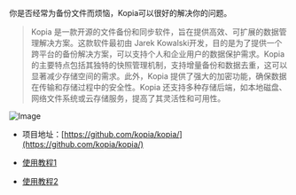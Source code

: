你是否经常为备份文件而烦恼，Kopia可以很好的解决你的问题。

> Kopia 是一款开源的文件备份和同步软件，旨在提供高效、可扩展的数据管理解决方案。这款软件最初由 Jarek Kowalski开发，目的是为了提供一个跨平台的备份解决方案，可以支持个人和企业用户的数据保护需求。Kopia 的主要特点包括其独特的快照管理机制，支持增量备份和数据去重，这可以显著减少存储空间的需求。此外，Kopia 提供了强大的加密功能，确保数据在传输和存储过程中的安全性。Kopia 还支持多种存储后端，如本地磁盘、网络文件系统或云存储服务，提高了其灵活性和可用性。 

![Image](https://github.com/user-attachments/assets/50d38a4c-1d2c-4b87-8c36-a2816566ac55)

- 项目地址：[https://github.com/kopia/kopia/](https://github.com/kopia/kopia/)

- [使用教程1](https://zhuanlan.zhihu.com/p/351606263)
- [使用教程2](https://forum-zh.obsidian.md/t/topic/3944)